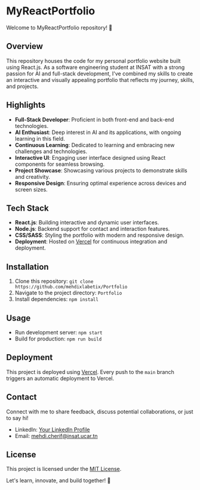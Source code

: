 # MyReactPortfolio

Welcome to MyReactPortfolio repository! 🚀

## Overview

This repository houses the code for my personal portfolio website built using React.js. As a software engineering
student at INSAT with a strong passion for AI and full-stack development, I've combined my skills to create an
interactive and visually appealing portfolio that reflects my journey, skills, and projects.

## Highlights

- **Full-Stack Developer**: Proficient in both front-end and back-end technologies.
- **AI Enthusiast**: Deep interest in AI and its applications, with ongoing learning in this field.
- **Continuous Learning**: Dedicated to learning and embracing new challenges and technologies.
- **Interactive UI**: Engaging user interface designed using React components for seamless browsing.
- **Project Showcase**: Showcasing various projects to demonstrate skills and creativity.
- **Responsive Design**: Ensuring optimal experience across devices and screen sizes.

## Tech Stack

- **React.js**: Building interactive and dynamic user interfaces.
- **Node.js**: Backend support for contact and interaction features.
- **CSS/SASS**: Styling the portfolio with modern and responsive design.
- **Deployment**: Hosted on [Vercel](https://mehdixportfolio.vercel.app) for continuous integration and deployment.

## Installation

1. Clone this repository: `git clone https://github.com/mehdixlabetix/Portfolio`
2. Navigate to the project directory: `Portfolio`
3. Install dependencies: `npm install`

## Usage

- Run development server: `npm start`
- Build for production: `npm run build`

## Deployment

This project is deployed using [Vercel](https://mehdixportfolio.vercel.app). Every push to the `main` branch triggers an
automatic deployment to Vercel.

## Contact

Connect with me to share feedback, discuss potential collaborations, or just to say hi!

- LinkedIn: [Your LinkedIn Profile](https://www.linkedin.com/in/mehdi-cherif-31b1ba204/)
- Email: mehdi.cherif@insat.ucar.tn

## License

This project is licensed under the [MIT License](LICENSE).

Let's learn, innovate, and build together! 🌟
